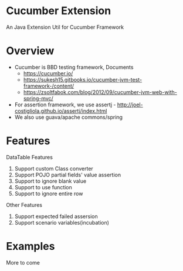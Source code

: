 # Cucumber Extension

An Java Extension Util for Cucumber Framework

# Overview
* Cucumber is BBD testing framework, Documents
  * https://cucumber.io/
  * https://sukesh15.gitbooks.io/cucumber-jvm-test-framework-/content/
  * https://zsoltfabok.com/blog/2012/09/cucumber-jvm-web-with-spring-mvc/
* For assertion framework, we use assertj - http://joel-costigliola.github.io/assertj/index.html
* We also use guava/apache commons/spring



# Features

DataTable Features

1. Support custom Class converter
1. Support POJO partial fields' value assertion
1. Support to ignore blank value
1. Support to use function
1. Support to ignore entire row

Other Features

1. Support expected failed assersion
1. Support scenario variables(incubation)

# Examples
More to come

